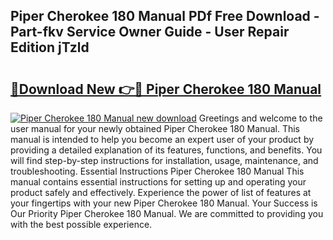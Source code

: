 ## Piper Cherokee 180 Manual PDf Free Download - Part-fkv Service Owner Guide - User Repair Edition jTzld

# <h2><a href="http://bc9456.oget.top/?id=Piper+Cherokee+180+Manual">🔗Download New 👉🔴 Piper Cherokee 180 Manual</a></h2>

[![Piper Cherokee 180 Manual new download](https://i.imgur.com/5g1atiW.png)](http://bc9456.oget.top/?id=Piper+Cherokee+180+Manual)
Greetings and welcome to the user manual for your newly obtained Piper Cherokee 180 Manual. This manual is intended to help you become an expert user of your product by providing a detailed explanation of its features, functions, and benefits. You will find step-by-step instructions for installation, usage, maintenance, and troubleshooting. Essential Instructions Piper Cherokee 180 Manual This manual contains essential instructions for setting up and operating your product safely and effectively. Experience the power of list of features at your fingertips with your new Piper Cherokee 180 Manual. Your Success is Our Priority Piper Cherokee 180 Manual. We are committed to providing you with the best possible experience.
